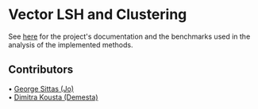 # Vector LSH and Clustering

See [here](https://github.com/GeorgeSittas/Vector-LSH-and-Clustering/blob/main/report.pdf) for the project's
documentation and the benchmarks used in the analysis of the implemented methods.

## Contributors 

• [George Sittas (Jo)](https://github.com/GeorgeSittas)\
• [Dimitra Kousta (Demesta)](https://github.com/Demesta)
